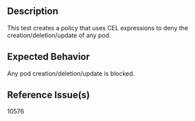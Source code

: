 ## Description

This test creates a policy that uses CEL expressions to deny the creation/deletion/update of any pod.

## Expected Behavior

Any pod creation/deletion/update is blocked.

## Reference Issue(s)

10576
